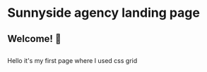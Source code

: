 # Sunnyside agency landing page


## Welcome! 👋

## 
Hello it's my first page where I used css grid 

